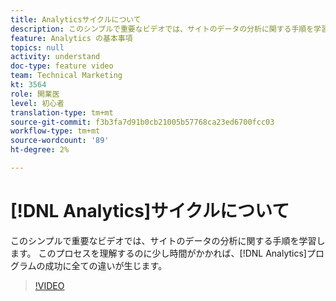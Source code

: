 ```yaml
---
title: Analyticsサイクルについて
description: このシンプルで重要なビデオでは、サイトのデータの分析に関する手順を学習します。 このプロセスを理解するのに少し時間がかかると、Analyticsプログラムの成功に全ての違いが生じます。
feature: Analytics の基本事項
topics: null
activity: understand
doc-type: feature video
team: Technical Marketing
kt: 3564
role: 開業医
level: 初心者
translation-type: tm+mt
source-git-commit: f3b3fa7d91b0cb21005b57768ca23ed6700fcc03
workflow-type: tm+mt
source-wordcount: '89'
ht-degree: 2%

---
```



# [!DNL Analytics]サイクルについて

このシンプルで重要なビデオでは、サイトのデータの分析に関する手順を学習します。 このプロセスを理解するのに少し時間がかかれば、[!DNL Analytics]プログラムの成功に全ての違いが生じます。

>[!VIDEO](https://video.tv.adobe.com/v/28950/?quality=12)
